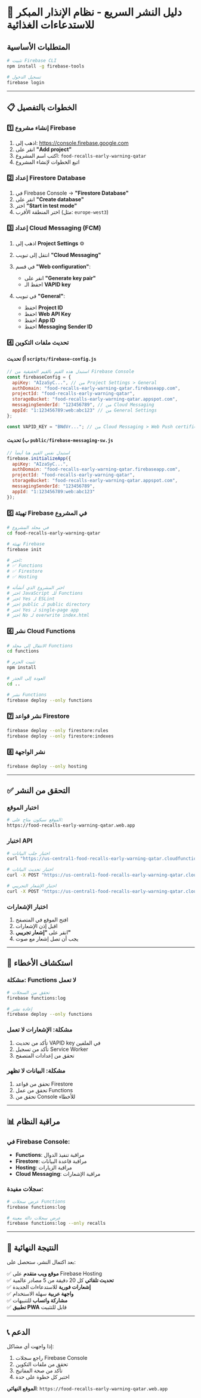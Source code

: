 # 🚀 دليل النشر السريع - نظام الإنذار المبكر للاستدعاءات الغذائية

## المتطلبات الأساسية

```bash
# تثبيت Firebase CLI
npm install -g firebase-tools

# تسجيل الدخول
firebase login
```

---

## 📋 الخطوات بالتفصيل

### 1️⃣ إنشاء مشروع Firebase

1. اذهب إلى: https://console.firebase.google.com
2. انقر على **"Add project"**
3. اكتب اسم المشروع: `food-recalls-early-warning-qatar`
4. اتبع الخطوات لإنشاء المشروع

### 2️⃣ إعداد Firestore Database

1. في Firebase Console → **"Firestore Database"**
2. انقر على **"Create database"**
3. اختر **"Start in test mode"**
4. اختر المنطقة الأقرب (مثل: `europe-west3`)

### 3️⃣ إعداد Cloud Messaging (FCM)

1. اذهب إلى **Project Settings** ⚙️
2. انتقل إلى تبويب **"Cloud Messaging"**
3. في قسم **"Web configuration"**:
   - انقر على **"Generate key pair"**
   - احفظ الـ **VAPID key**

4. في تبويب **"General"**:
   - احفظ **Project ID**
   - احفظ **Web API Key**
   - احفظ **App ID**
   - احفظ **Messaging Sender ID**

### 4️⃣ تحديث ملفات التكوين

#### أ) تحديث `scripts/firebase-config.js`

```javascript
// استبدل هذه القيم بالقيم الحقيقية من Firebase Console
const firebaseConfig = {
  apiKey: "AIzaSyC...", // من Project Settings > General
  authDomain: "food-recalls-early-warning-qatar.firebaseapp.com",
  projectId: "food-recalls-early-warning-qatar",
  storageBucket: "food-recalls-early-warning-qatar.appspot.com",
  messagingSenderId: "123456789", // من Cloud Messaging
  appId: "1:123456789:web:abc123" // من General Settings
};

const VAPID_KEY = "BNdVr..."; // من Cloud Messaging > Web Push certificates
```

#### ب) تحديث `public/firebase-messaging-sw.js`

```javascript
// استبدل نفس القيم هنا أيضاً
firebase.initializeApp({
  apiKey: "AIzaSyC...",
  authDomain: "food-recalls-early-warning-qatar.firebaseapp.com",
  projectId: "food-recalls-early-warning-qatar",
  storageBucket: "food-recalls-early-warning-qatar.appspot.com",
  messagingSenderId: "123456789",
  appId: "1:123456789:web:abc123"
});
```

### 5️⃣ تهيئة Firebase في المشروع

```bash
# في مجلد المشروع
cd food-recalls-early-warning-qatar

# تهيئة Firebase
firebase init

# اختر:
# ✅ Functions
# ✅ Firestore
# ✅ Hosting

# اختر المشروع الذي أنشأته
# اختر JavaScript للـ Functions
# اختر Yes لـ ESLint
# اختر public كـ public directory
# اختر Yes لـ single-page app
# اختر No لـ overwrite index.html
```

### 6️⃣ نشر Cloud Functions

```bash
# الانتقال إلى مجلد Functions
cd functions

# تثبيت الحزم
npm install

# العودة إلى الجذر
cd ..

# نشر Functions
firebase deploy --only functions
```

### 7️⃣ نشر قواعد Firestore

```bash
firebase deploy --only firestore:rules
firebase deploy --only firestore:indexes
```

### 8️⃣ نشر الواجهة

```bash
firebase deploy --only hosting
```

---

## ✅ التحقق من النشر

### اختبار الموقع
```bash
# الموقع سيكون متاح على:
https://food-recalls-early-warning-qatar.web.app
```

### اختبار API
```bash
# اختبار جلب البيانات
curl "https://us-central1-food-recalls-early-warning-qatar.cloudfunctions.net/recalls"

# اختبار تحديث البيانات
curl -X POST "https://us-central1-food-recalls-early-warning-qatar.cloudfunctions.net/recalls"

# اختبار الإشعار التجريبي
curl -X POST "https://us-central1-food-recalls-early-warning-qatar.cloudfunctions.net/sendTestNotification"
```

### اختبار الإشعارات
1. افتح الموقع في المتصفح
2. اقبل إذن الإشعارات
3. انقر على **"إشعار تجريبي"**
4. يجب أن تصل إشعار مع صوت

---

## 🔧 استكشاف الأخطاء

### مشكلة: Functions لا تعمل
```bash
# تحقق من السجلات
firebase functions:log

# إعادة نشر
firebase deploy --only functions
```

### مشكلة: الإشعارات لا تعمل
1. تأكد من تحديث VAPID key في الملفين
2. تأكد من تسجيل Service Worker
3. تحقق من إعدادات المتصفح

### مشكلة: البيانات لا تظهر
1. تحقق من قواعد Firestore
2. تحقق من عمل Functions
3. تحقق من Console للأخطاء

---

## 📊 مراقبة النظام

### في Firebase Console:
- **Functions**: مراقبة تنفيذ الدوال
- **Firestore**: مراقبة قاعدة البيانات
- **Hosting**: مراقبة الزيارات
- **Cloud Messaging**: مراقبة الإشعارات

### سجلات مفيدة:
```bash
# عرض سجلات Functions
firebase functions:log

# عرض سجلات دالة معينة
firebase functions:log --only recalls
```

---

## 🎯 النتيجة النهائية

بعد اكتمال النشر، ستحصل على:

✅ **موقع ويب متقدم** على Firebase Hosting  
✅ **تحديث تلقائي** كل 20 دقيقة من 5 مصادر عالمية  
✅ **إشعارات فورية** للاستدعاءات الجديدة  
✅ **واجهة عربية** سهلة الاستخدام  
✅ **مشاركة واتساب** للتنبيهات  
✅ **تطبيق PWA** قابل للتثبيت  

---

## 📞 الدعم

إذا واجهت أي مشاكل:
1. راجع سجلات Firebase Console
2. تحقق من ملفات التكوين
3. تأكد من صحة المفاتيح
4. اختبر كل خطوة على حدة

**الموقع النهائي**: `https://food-recalls-early-warning-qatar.web.app`
